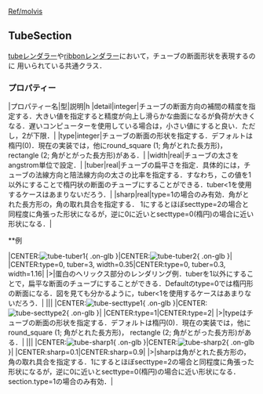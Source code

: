 [Ref/molvis](../../Ref/molvis)

## TubeSection
[tubeレンダラー](../../Ref/molvis/TubeRenderer)や[ribbonレンダラー](../../Ref/molvis/RibbonRenderer)において，チューブの断面形状を表現するのに
用いられている共通クラス．

### プロパティー
|プロパティー名|型|説明|h
|detail|integer|チューブの断面方向の補間の精度を指定する．大きい値を指定すると精度が向上し滑らかな曲面になるが負荷が大きくなる．遅いコンピューターを使用している場合は，小さい値にすると良い．ただし，2が下限．|
|type|integer|チューブの断面の形状を指定する．デフォルトは楕円(0)．現在の実装では，他にround_square (1; 角がとれた長方形)， rectangle (2; 角がとがった長方形)がある．|
|width|real|チューブの太さをangstrom単位で設定．|
|tuber|real|チューブの扁平さを指定．具体的には，チューブの法線方向と陪法線方向の太さの比率を指定する．すなわち，この値を1以外にすることで楕円状の断面のチューブにすることができる．tuber<1を使用するケースはあまりないだろう．|
|sharp|real|type=1の場合のみ有効．角がとれた長方形の，角の取れ具合を指定する． 1にするとほぼsecttype=2の場合と同程度に角張った形状になるが，逆に0に近いとsecttype=0(楕円)の場合に近い形状になる．|

**例

|CENTER:![tube-tuber1](../../assets/images/Ref/molvis/TubeSection/tube-tuber1.png){ .on-glb }|CENTER:![tube-tuber2](../../assets/images/Ref/molvis/TubeSection/tube-tuber2.png){ .on-glb }|
|CENTER:type=0, tuber=3, width=0.35|CENTER:type=0, tuber=0.3, width=1.16|
|>|蛋白のへリックス部分のレンダリング例．tuberを1以外にすることで，扁平な断面のチューブにすることができる．Defaultのtype=0では楕円形の断面になる．図を見ても分かるように，tuber<1を使用するケースはあまりないだろう．|
|||
|CENTER:![tube-secttype1](../../assets/images/Ref/molvis/TubeSection/tube-secttype1.png){ .on-glb }|CENTER:![tube-secttype2](../../assets/images/Ref/molvis/TubeSection/tube-secttype2.png){ .on-glb }|
|CENTER:type=1|CENTER:type=2|
|>|typeはチューブの断面の形状を指定する．デフォルトは楕円(0)．現在の実装では，他にround_square (1; 角がとれた長方形)， rectangle (2; 角がとがった長方形)がある．|
|||
|CENTER:![tube-sharp1](../../assets/images/Ref/molvis/TubeSection/tube-sharp1.png){ .on-glb }|CENTER:![tube-sharp2](../../assets/images/Ref/molvis/TubeSection/tube-sharp2.png){ .on-glb }|
|CENTER:sharp=0.1|CENTER:sharp=0.9|
|>|sharpは角がとれた長方形の，角の取れ具合を指定する．1にするとほぼsecttype=2の場合と同程度に角張った形状になるが，逆に0に近いとsecttype=0(楕円)の場合に近い形状になる． section.type=1の場合のみ有効．|
